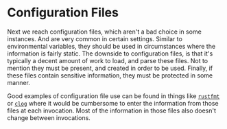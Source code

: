 # Configuration Files

Next we reach configuration files, which aren't a bad choice in some instances. And are very common in certain settings. Similar to environmental variables, they should be used in circumstances where the information is fairly static. The downside to configuration files, is that it's typically a decent amount of work to load, and parse these files. Not to mention they must be present, and created in order to be used. Finally, if these files contain sensitive information, they must be protected in some manner.

Good examples of configuration file use can be found in things like [`rustfmt`](rustfmt) or [`clog`](clog) where it would be cumbersome to enter the information from those files at each invocation. Most of the information in those files also doesn't change between invocations.

[rustfmt]: https://github.com/rust-lang-nursery/rustfmt
[clog]: https://github.com/clog-tool/clog-cli
